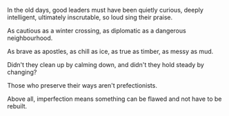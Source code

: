 In the old days,
good leaders must have been
quietly curious,
deeply intelligent,
ultimately inscrutable,
so loud sing their praise.

As cautious as a winter crossing,
as diplomatic as a dangerous neighbourhood.

As brave as apostles,
as chill as ice,
as true as timber,
as messy as mud.

Didn't they clean up by calming down,
and didn't they hold steady by changing?

Those who preserve their ways
aren't prefectionists.

Above all, imperfection
means something can be flawed
and not have to be rebuilt.
